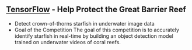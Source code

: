 ## [TensorFlow](https://www.kaggle.com/c/tensorflow-great-barrier-reef) - Help Protect the Great Barrier Reef
* Detect crown-of-thorns starfish in underwater image data
* Goal of the Competition
The goal of this competition is to accurately identify starfish in real-time by building an object detection model trained on underwater videos of coral reefs.


